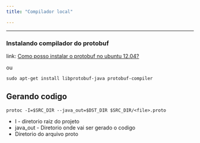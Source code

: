 ```yaml
---
title: "Compilador local"

---
```


---

### Instalando compilador do protobuf

link: [Como posso instalar o protobuf no ubuntu 12.04?](https://qastack.com.br/ubuntu/532701/how-can-i-install-protobuf-in-ubuntu-12-04)

ou

```shell
sudo apt-get install libprotobuf-java protobuf-compiler
```

## Gerando codigo

```shell
protoc -I=$SRC_DIR --java_out=$DST_DIR $SRC_DIR/<file>.proto
```

- I - diretorio raiz do projeto
- java_out - Diretorio onde vai ser gerado o codigo
- Diretorio do arquivo proto
